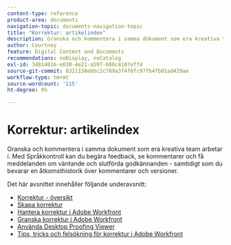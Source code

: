 ```yaml
---
content-type: reference
product-area: documents
navigation-topic: documents-navigation-topic
title: "Korrektur: artikelindex"
description: Granska och kommentera i samma dokument som era kreativa team arbetar i. Med Workfront Proofing kan du begära feedback, se kommentarer och få meddelanden om väntande och slutförda godkännanden - samtidigt som du behåller en åtkomsthistorik över kommentarer och versioner.
author: Courtney
feature: Digital Content and Documents
recommendations: noDisplay, noCatalog
exl-id: 34814016-e030-4e21-a597-686c4107eff4
source-git-commit: 8321138e6bc2c789a3f4f0fc97fb4fb01ad429ae
workflow-type: tm+mt
source-wordcount: '115'
ht-degree: 0%

---
```


# Korrektur: artikelindex

<!-- Audited: 12/2023 -->

Granska och kommentera i samma dokument som era kreativa team arbetar i. Med Språkkontroll kan du begära feedback, se kommentarer och få meddelanden om väntande och slutförda godkännanden - samtidigt som du bevarar en åtkomsthistorik över kommentarer och versioner.

Det här avsnittet innehåller följande underavsnitt:

* [Korrektur - översikt](../../review-and-approve-work/proofing/proofing-overview/proofing-basics.md)
* [Skapa korrektur](../../review-and-approve-work/proofing/creating-proofs-within-workfront/create-proofs-in-wf.md)
* [Hantera korrektur i Adobe Workfront](../../review-and-approve-work/proofing/managing-proofs-within-workfront/manage-proofs-in-wf.md)
* [Granska korrektur i Adobe Workfront](../../review-and-approve-work/proofing/reviewing-proofs-within-workfront/review-proofs-in-wf.md)
* [Använda Desktop Proofing Viewer](/help/quicksilver/review-and-approve-work/proofing/use-the-desktop-proofing-viewer/use-desktop-proofing-viewer.md)
* [Tips, tricks och felsökning för korrektur i Adobe Workfront](../../review-and-approve-work/proofing/tips-tricks-and-troubleshooting/tips-tricks-troubleshooting-proofing.md)

